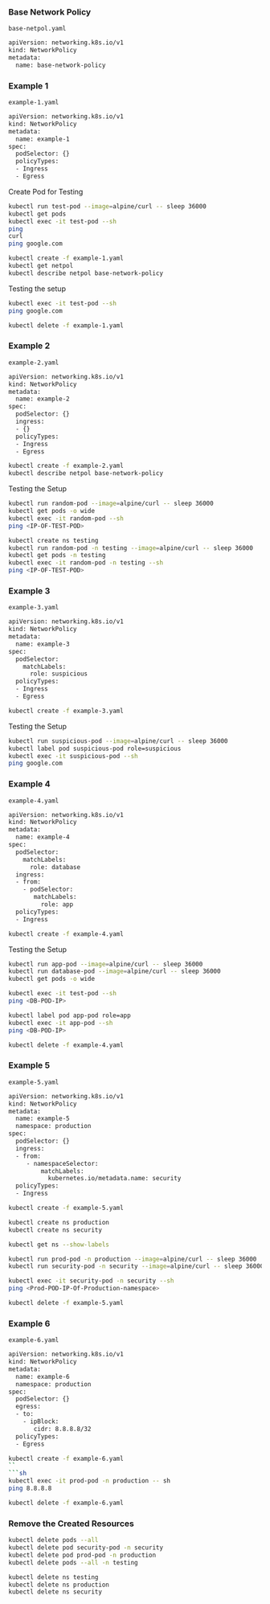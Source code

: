 
### Base Network Policy

`base-netpol.yaml`

```sh
apiVersion: networking.k8s.io/v1
kind: NetworkPolicy
metadata:
  name: base-network-policy
```

### Example 1
`example-1.yaml`

```sh
apiVersion: networking.k8s.io/v1
kind: NetworkPolicy
metadata:
  name: example-1
spec:
  podSelector: {}
  policyTypes:
  - Ingress
  - Egress
```

Create Pod for Testing

```sh
kubectl run test-pod --image=alpine/curl -- sleep 36000
kubectl get pods
kubectl exec -it test-pod --sh
ping
curl
ping google.com
```
```sh
kubectl create -f example-1.yaml
kubectl get netpol
kubectl describe netpol base-network-policy
```

Testing the setup
```sh
kubectl exec -it test-pod --sh
ping google.com
```

```sh
kubectl delete -f example-1.yaml
```
### Example 2
`example-2.yaml`
```sh
apiVersion: networking.k8s.io/v1
kind: NetworkPolicy
metadata:
  name: example-2
spec:
  podSelector: {}
  ingress:
  - {}
  policyTypes:
  - Ingress
  - Egress
```
```sh
kubectl create -f example-2.yaml
kubectl describe netpol base-network-policy
```
Testing the Setup
```sh
kubectl run random-pod --image=alpine/curl -- sleep 36000
kubectl get pods -o wide
kubectl exec -it random-pod --sh
ping <IP-OF-TEST-POD>
```
```sh
kubectl create ns testing
kubectl run random-pod -n testing --image=alpine/curl -- sleep 36000
kubectl get pods -n testing
kubectl exec -it random-pod -n testing --sh
ping <IP-OF-TEST-POD>
```

### Example 3
`example-3.yaml`
```sh
apiVersion: networking.k8s.io/v1
kind: NetworkPolicy
metadata:
  name: example-3
spec:
  podSelector:
    matchLabels:
      role: suspicious
  policyTypes:
  - Ingress
  - Egress
```
```sh
kubectl create -f example-3.yaml
```

Testing the Setup
```sh
kubectl run suspicious-pod --image=alpine/curl -- sleep 36000
kubectl label pod suspicious-pod role=suspicious
kubectl exec -it suspicious-pod --sh
ping google.com
```
### Example 4
`example-4.yaml`
```sh
apiVersion: networking.k8s.io/v1
kind: NetworkPolicy
metadata:
  name: example-4
spec:
  podSelector: 
    matchLabels:
      role: database
  ingress:
  - from:
    - podSelector:
       matchLabels:
         role: app
  policyTypes:
  - Ingress
```
```sh
kubectl create -f example-4.yaml
```
Testing the Setup
```sh
kubectl run app-pod --image=alpine/curl -- sleep 36000
kubectl run database-pod --image=alpine/curl -- sleep 36000
kubectl get pods -o wide

kubectl exec -it test-pod --sh
ping <DB-POD-IP>

kubectl label pod app-pod role=app
kubectl exec -it app-pod --sh
ping <DB-POD-IP>
```
```sh
kubectl delete -f example-4.yaml
```

### Example 5
`example-5.yaml`
```sh
apiVersion: networking.k8s.io/v1
kind: NetworkPolicy
metadata:
  name: example-5
  namespace: production
spec:
  podSelector: {}
  ingress:
  - from:
     - namespaceSelector:
         matchLabels:
           kubernetes.io/metadata.name: security
  policyTypes:
  - Ingress
```
```sh
kubectl create -f example-5.yaml
```

```sh
kubectl create ns production
kubectl create ns security

kubectl get ns --show-labels

kubectl run prod-pod -n production --image=alpine/curl -- sleep 36000
kubectl run security-pod -n security --image=alpine/curl -- sleep 36000

kubectl exec -it security-pod -n security --sh
ping <Prod-POD-IP-Of-Production-namespace>
```
```sh
kubectl delete -f example-5.yaml
```
### Example 6
`example-6.yaml`
```sh
apiVersion: networking.k8s.io/v1
kind: NetworkPolicy
metadata:
  name: example-6
  namespace: production
spec:
  podSelector: {}
  egress:
  - to:
    - ipBlock:
       cidr: 8.8.8.8/32
  policyTypes:
  - Egress
```
```sh
kubectl create -f example-6.yaml
``
```sh
kubectl exec -it prod-pod -n production -- sh
ping 8.8.8.8
```
```sh
kubectl delete -f example-6.yaml
```
### Remove the Created Resources
```sh
kubectl delete pods --all
kubectl delete pod security-pod -n security
kubectl delete pod prod-pod -n production
kubectl delete pods --all -n testing

kubectl delete ns testing
kubectl delete ns production
kubectl delete ns security
```

